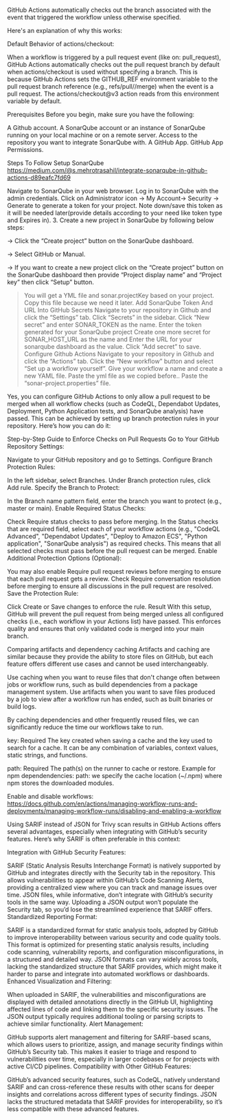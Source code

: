GitHub Actions automatically checks out the branch associated with the event that triggered the workflow unless otherwise specified.

Here's an explanation of why this works:

Default Behavior of actions/checkout:

When a workflow is triggered by a pull request event (like on: pull_request), GitHub Actions automatically checks out the pull request branch by default when actions/checkout is used without specifying a branch.
This is because GitHub Actions sets the GITHUB_REF environment variable to the pull request branch reference (e.g., refs/pull/<PR-number>/merge) when the event is a pull request. The actions/checkout@v3 action reads from this environment variable by default.



Prerequisites
Before you begin, make sure you have the following:

A Github account.
A SonarQube account or an instance of SonarQube running on your local machine or on a remote server.
Access to the repository you want to integrate SonarQube with.
A GitHub App.
GitHub App Permissions.

Steps To Follow
Setup SonarQube
https://medium.com/@s.mehrotrasahil/integrate-sonarqube-in-github-actions-d89eafc7fd69

Navigate to SonarQube in your web browser.
Log in to SonarQube with the admin credentials.
Click on Administrator icon → My Account→ Security → Generate to generate a token for your project. Note down/save this token as it will be needed later(provide details according to your need like token type and Expires in).
3. Create a new project in SonarQube by following below steps:

-> Click the “Create project” button on the SonarQube dashboard.

-> Select GitHub or Manual.

-> If you want to create a new project click on the “Create project” button on the SonarQube dashboard then provide “Project display name” and “Project key” then click “Setup” button.

>You will get a YML file and sonar.projectKey based on your project. Copy this file because we need it later.
Add SonarQube Token And URL Into GitHub Secrets
Navigate to your repository in Github and click the “Settings” tab.
Click “Secrets” in the sidebar.
Click “New secret” and enter SONAR_TOKEN as the name.
Enter the token generated for your SonarQube project
Create one more secret for SONAR_HOST_URL as the name and Enter the URL for your sonarqube dashboard as the value.
Click “Add secret” to save.
Configure Github Actions
Navigate to your repository in Github and click the “Actions” tab.
Click the “New workflow” button and select “Set up a workflow yourself”.
Give your workflow a name and create a new YAML file.
Paste the yml file as we copied before..
Paste the “sonar-project.properties” file.




Yes, you can configure GitHub Actions to only allow a pull request to be merged when all workflow checks (such as CodeQL, Dependabot Updates, Deployment, Python Application tests, and SonarQube analysis) have passed. This can be achieved by setting up branch protection rules in your repository. Here’s how you can do it:

Step-by-Step Guide to Enforce Checks on Pull Requests
Go to Your GitHub Repository Settings:

Navigate to your GitHub repository and go to Settings.
Configure Branch Protection Rules:

In the left sidebar, select Branches.
Under Branch protection rules, click Add rule.
Specify the Branch to Protect:

In the Branch name pattern field, enter the branch you want to protect (e.g., master or main).
Enable Required Status Checks:

Check Require status checks to pass before merging.
In the Status checks that are required field, select each of your workflow actions (e.g., "CodeQL Advanced", "Dependabot Updates", "Deploy to Amazon ECS", "Python application", "SonarQube analysis") as required checks.
This means that all selected checks must pass before the pull request can be merged.
Enable Additional Protection Options (Optional):

You may also enable Require pull request reviews before merging to ensure that each pull request gets a review.
Check Require conversation resolution before merging to ensure all discussions in the pull request are resolved.
Save the Protection Rule:

Click Create or Save changes to enforce the rule.
Result
With this setup, GitHub will prevent the pull request from being merged unless all configured checks (i.e., each workflow in your Actions list) have passed. This enforces quality and ensures that only validated code is merged into your main branch.



Comparing artifacts and dependency caching
Artifacts and caching are similar because they provide the ability to store files on GitHub, but each feature offers different use cases and cannot be used interchangeably.

Use caching when you want to reuse files that don't change often between jobs or workflow runs, such as build dependencies from a package management system.
Use artifacts when you want to save files produced by a job to view after a workflow run has ended, such as built binaries or build logs.

By caching dependencies and other frequently reused files, we can significantly reduce the time our workflows take to run.

key: Required The key created when saving a cache and the key used to search for a cache. It can be any combination of variables, context values, static strings, and functions. 

path: Required The path(s) on the runner to cache or restore. Example for npm dependendencies: path: we specify the cache location (~/.npm) where npm stores the downloaded modules.


Enable and disable workflows:
https://docs.github.com/en/actions/managing-workflow-runs-and-deployments/managing-workflow-runs/disabling-and-enabling-a-workflow



Using SARIF instead of JSON for Trivy scan results in GitHub Actions offers several advantages, especially when integrating with GitHub’s security features. Here’s why SARIF is often preferable in this context:

Integration with GitHub Security Features:

SARIF (Static Analysis Results Interchange Format) is natively supported by GitHub and integrates directly with the Security tab in the repository. This allows vulnerabilities to appear within GitHub’s Code Scanning Alerts, providing a centralized view where you can track and manage issues over time.
JSON files, while informative, don’t integrate with GitHub’s security tools in the same way. Uploading a JSON output won’t populate the Security tab, so you’d lose the streamlined experience that SARIF offers.
Standardized Reporting Format:

SARIF is a standardized format for static analysis tools, adopted by GitHub to improve interoperability between various security and code quality tools. This format is optimized for presenting static analysis results, including code scanning, vulnerability reports, and configuration misconfigurations, in a structured and detailed way.
JSON formats can vary widely across tools, lacking the standardized structure that SARIF provides, which might make it harder to parse and integrate into automated workflows or dashboards.
Enhanced Visualization and Filtering:

When uploaded in SARIF, the vulnerabilities and misconfigurations are displayed with detailed annotations directly in the GitHub UI, highlighting affected lines of code and linking them to the specific security issues.
The JSON output typically requires additional tooling or parsing scripts to achieve similar functionality.
Alert Management:

GitHub supports alert management and filtering for SARIF-based scans, which allows users to prioritize, assign, and manage security findings within GitHub’s Security tab. This makes it easier to triage and respond to vulnerabilities over time, especially in larger codebases or for projects with active CI/CD pipelines.
Compatibility with Other GitHub Features:

GitHub’s advanced security features, such as CodeQL, natively understand SARIF and can cross-reference these results with other scans for deeper insights and correlations across different types of security findings.
JSON lacks the structured metadata that SARIF provides for interoperability, so it’s less compatible with these advanced features.